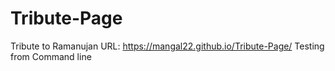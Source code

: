 # Tribute-Page
Tribute to Ramanujan
URL: https://mangal22.github.io/Tribute-Page/
Testing from Command line
